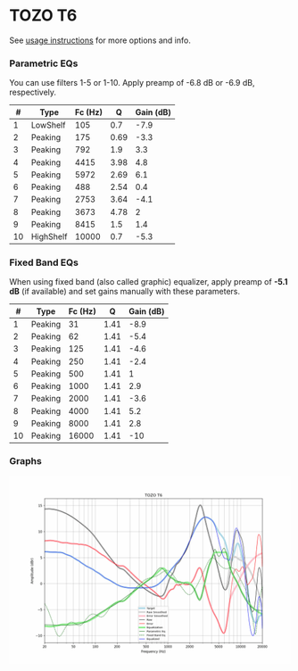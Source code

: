 # TOZO T6
See [usage instructions](https://github.com/jaakkopasanen/AutoEq#usage) for more options and info.

### Parametric EQs
You can use filters 1-5 or 1-10. Apply preamp of -6.8 dB or -6.9 dB, respectively.

|   # | Type      |   Fc (Hz) |    Q |   Gain (dB) |
|-----|-----------|-----------|------|-------------|
|   1 | LowShelf  |       105 | 0.7  |        -7.9 |
|   2 | Peaking   |       175 | 0.69 |        -3.3 |
|   3 | Peaking   |       792 | 1.9  |         3.3 |
|   4 | Peaking   |      4415 | 3.98 |         4.8 |
|   5 | Peaking   |      5972 | 2.69 |         6.1 |
|   6 | Peaking   |       488 | 2.54 |         0.4 |
|   7 | Peaking   |      2753 | 3.64 |        -4.1 |
|   8 | Peaking   |      3673 | 4.78 |         2   |
|   9 | Peaking   |      8415 | 1.5  |         1.4 |
|  10 | HighShelf |     10000 | 0.7  |        -5.3 |

### Fixed Band EQs
When using fixed band (also called graphic) equalizer, apply preamp of **-5.1 dB** (if available) and set gains manually with these parameters.

|   # | Type    |   Fc (Hz) |    Q |   Gain (dB) |
|-----|---------|-----------|------|-------------|
|   1 | Peaking |        31 | 1.41 |        -8.9 |
|   2 | Peaking |        62 | 1.41 |        -5.4 |
|   3 | Peaking |       125 | 1.41 |        -4.6 |
|   4 | Peaking |       250 | 1.41 |        -2.4 |
|   5 | Peaking |       500 | 1.41 |         1   |
|   6 | Peaking |      1000 | 1.41 |         2.9 |
|   7 | Peaking |      2000 | 1.41 |        -3.6 |
|   8 | Peaking |      4000 | 1.41 |         5.2 |
|   9 | Peaking |      8000 | 1.41 |         2.8 |
|  10 | Peaking |     16000 | 1.41 |       -10   |

### Graphs
![](./TOZO%20T6.png)
